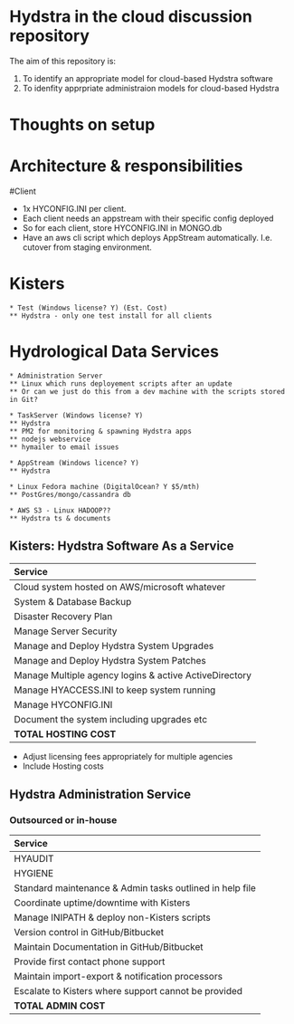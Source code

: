 # Hydstra in the cloud discussion repository

The aim of this repository is:

1. To identify an appropriate model for cloud-based Hydstra software
2. To idenfity apprpriate administraion models for cloud-based Hydstra

Thoughts on setup
=================

# Architecture & responsibilities


#Client

* 1x HYCONFIG.INI per client.
* Each client needs an appstream with their specific config deployed
* So for each client, store HYCONFIG.INI in MONGO.db
* Have an aws cli script which deploys AppStream automatically. I.e. cutover from staging environment.

# Kisters

```
* Test (Windows license? Y) (Est. Cost)
** Hydstra - only one test install for all clients 

```

# Hydrological Data Services	
```
* Administration Server
** Linux which runs deployement scripts after an update
** Or can we just do this from a dev machine with the scripts stored in Git?

* TaskServer (Windows license? Y)
** Hydstra
** PM2 for monitoring & spawning Hydstra apps
** nodejs webservice
** hymailer to email issues

* AppStream (Windows licence? Y)
** Hydstra 

* Linux Fedora machine (DigitalOcean? Y $5/mth)
** PostGres/mongo/cassandra db 

* AWS S3 - Linux HADOOP??
** Hydstra ts & documents

```




## Kisters: Hydstra Software As a Service

| Service        | 
| :------------- | 
| Cloud system hosted on AWS/microsoft whatever | 
| System & Database Backup |
| Disaster Recovery Plan |
| Manage Server Security | 
| Manage and Deploy Hydstra System Upgrades |
| Manage and Deploy Hydstra System Patches |
| Manage Multiple agency logins & active ActiveDirectory |
| Manage HYACCESS.INI to keep system running |
| Manage HYCONFIG.INI |
| Document the system including upgrades etc |
| **TOTAL HOSTING COST** |

* Adjust licensing fees appropriately for multiple agencies
* Include Hosting costs


## Hydstra Administration Service 
### Outsourced or in-house

| Service        | 
| :------------- |
| HYAUDIT |
| HYGIENE |
| Standard maintenance & Admin tasks outlined in help file |
| Coordinate uptime/downtime with Kisters |
| Manage INIPATH & deploy non-Kisters scripts |
| Version control in GitHub/Bitbucket |
| Maintain Documentation in GitHub/Bitbucket |
| Provide first contact phone support |
| Maintain import-export & notification processors |
| Escalate to Kisters where support cannot be provided |
| **TOTAL ADMIN COST** |
